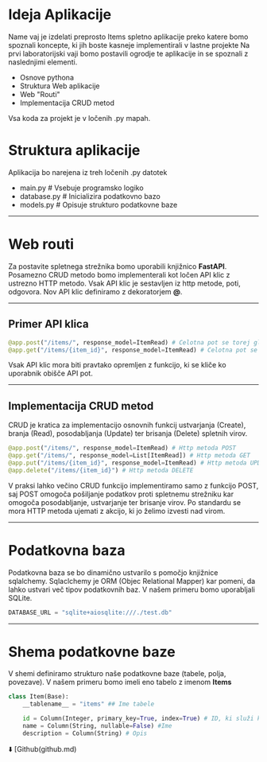 # Ideja Aplikacije

Name vaj je izdelati preprosto Items spletno aplikacije preko katere bomo spoznali koncepte, ki jih boste kasneje implementirali v lastne projekte
Na prvi laboratorijski vaji bomo postavili ogrodje te aplikacije in se spoznali z naslednjimi elementi.
- Osnove pythona
- Struktura Web aplikacije
- Web "Routi"
- Implementacija CRUD metod

Vsa koda za projekt je v ločenih .py mapah.

# Struktura aplikacije

Aplikacija bo narejena iz treh ločenih .py datotek
- main.py # Vsebuje programsko logiko
- database.py # Inicializira podatkovno bazo
- models.py # Opisuje strukturo podatkovne baze

---
# Web routi

Za postavite spletnega strežnika bomo uporabili knjižnico **FastAPI**. Posamezno CRUD metodo bomo implementerali kot ločen API klic z ustrezno HTTP metodo.
Vsak API klic je sestavljen iz http metode, poti, odgovora. Nov API klic definiramo z dekoratorjem **@**.

---

## Primer API klica
```python
@app.post("/items/", response_model=ItemRead) # Celotna pot se torej glasi http://127.0.0.1/items
@app.get("/items/{item_id}", response_model=ItemRead) # Celotna pot se glasi http://127.0.0.1/items/<Item, ki se nahaj v db>
```

Vsak API klic mora biti pravtako opremljen z funkcijo, ki se kliče ko uporabnik obišče API pot.

---

## Implementacija CRUD metod

CRUD je kratica za implementacijo osnovnih funkcij ustvarjanja (Create), branja (Read), posodabljanja (Update) ter brisanja (Delete) spletnih virov. 
```python
@app.post("/items/", response_model=ItemRead) # Http metoda POST
@app.get("/items/", response_model=List[ItemRead]) # Http metoda GET
@app.put("/items/{item_id}", response_model=ItemRead) # Http metoda UPDATE
@app.delete("/items/{item_id}") # Http metoda DELETE
```
V praksi lahko večino CRUD funkcijo implementiramo samo z funkcijo POST, saj POST omogoča pošiljanje podatkov proti spletnemu strežniku kar omogoča posodabljanje, ustvarjanje ter brisanje virov. Po standardu se mora HTTP metoda ujemati z akcijo, ki jo želimo izvesti nad virom.

---
# Podatkovna baza
Podatkovna baza se bo dinamično ustvarilo s pomočjo knjižnice sqlalchemy. Sqlaclchemy je ORM (Objec Relational Mapper) kar pomeni, da lahko ustvari več tipov podatkovnih baz. V našem primeru bomo uporabljali SQLite.
```python
DATABASE_URL = "sqlite+aiosqlite:///./test.db"
```
---
# Shema podatkovne baze

V shemi definiramo strukturo naše podatkovne baze (tabele, polja, povezave). V našem primeru bomo imeli eno tabelo z imenom **Items**
```python
class Item(Base):
    __tablename__ = "items" ## Ime tabele

    id = Column(Integer, primary_key=True, index=True) # ID, ki služi kot unikatna vrednost za vsak zapis
    name = Column(String, nullable=False) #Ime 
    description = Column(String) # Opis
```

 ⬇️ [Github(github.md)

